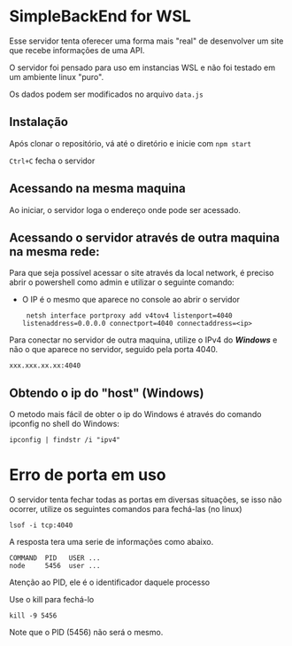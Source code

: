 # SimpleBackEnd for WSL

Esse servidor tenta oferecer uma forma mais "real" de desenvolver um site que recebe informações de uma API.

O servidor foi pensado para uso em instancias WSL e não foi testado em um ambiente linux "puro".

Os dados podem ser modificados no arquivo `data.js`

## Instalação

Após clonar o repositório, vá até o diretório e inicie com `npm start`

`Ctrl+C` fecha o servidor

## Acessando na mesma maquina

Ao iniciar, o servidor loga o endereço onde pode ser acessado.


## Acessando o servidor através de outra maquina na mesma rede:

Para que seja possível acessar o site através da local network, é preciso abrir o powershell como admin e utilizar o seguinte comando:
 - O IP é o mesmo que aparece no console ao abrir o servidor


        netsh interface portproxy add v4tov4 listenport=4040 listenaddress=0.0.0.0 connectport=4040 connectaddress=<ip>

Para conectar no servidor de outra maquina, utilize o IPv4 do _**Windows**_ e não o que aparece no servidor, seguido pela porta 4040.

    xxx.xxx.xx.xx:4040

## Obtendo o ip do "host" (Windows)

O metodo mais fácil de obter o ip do Windows é através do comando ipconfig no shell do Windows:

    ipconfig | findstr /i "ipv4"



# Erro de porta em uso

O servidor tenta fechar todas as portas em diversas situações, se isso não ocorrer, utilize os seguintes comandos para fechá-las (no linux)

    lsof -i tcp:4040

A resposta tera uma serie de informações como abaixo.

    COMMAND  PID   USER ...
    node     5456  user ...
Atenção ao PID, ele é o identificador daquele processo

Use o kill para fechá-lo

    kill -9 5456

Note que o PID (5456) não será o mesmo.


